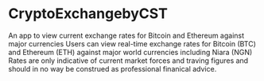 # CryptoExchangebyCST
An app to view current exchange rates for Bitcoin and Ethereum against major currencies
Users can view real-time exchange rates for Bitcoin (BTC) and Ethereum (ETH) against major world currencies including Niara (NGN)
Rates are only indicative of current market forces and traving figures and should in no way be construed as professional finanical advice.
